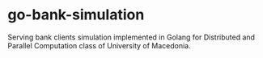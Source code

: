 # go-bank-simulation
Serving bank clients simulation implemented in Golang for Distributed and Parallel Computation class of University of Macedonia.
